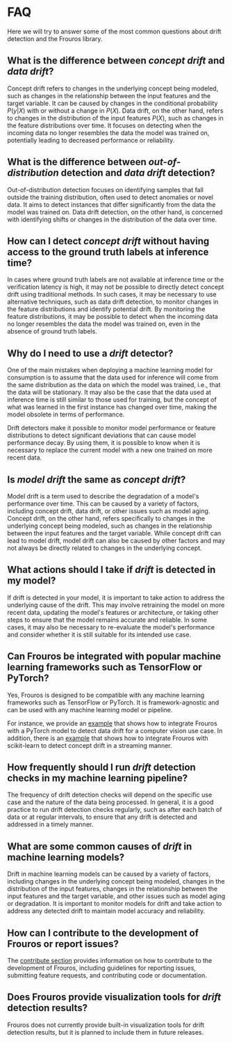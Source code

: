 # FAQ

Here we will try to answer some of the most common questions about drift detection and the Frouros library.

## What is the difference between *concept drift* and *data drift*?

Concept drift refers to changes in the underlying concept being modeled, such as changes in the relationship between 
the input features and the target variable. It can be caused by changes in the conditional probability $P(y|X)$ with or 
without a change in $P(X)$. Data drift, on the other hand, refers to changes in the distribution of the input features 
$P(X)$, such as changes in the feature distributions over time. It focuses on detecting when the incoming data no longer 
resembles the data the model was trained on, potentially leading to decreased performance or reliability.

## What is the difference between *out-of-distribution* detection and *data drift* detection?

Out-of-distribution detection focuses on identifying samples that fall outside the training distribution, often used 
to detect anomalies or novel data. It aims to detect instances that differ significantly from the data the model was 
trained on. Data drift detection, on the other hand, is concerned with identifying shifts or changes in the 
distribution of the data over time.

## How can I detect *concept drift* without having access to the ground truth labels at inference time?

In cases where ground truth labels are not available at inference time or the verification latency is high, it may not 
be possible to directly detect concept drift using traditional methods. In such cases, it may be necessary to use 
alternative techniques, such as data drift detection, to monitor changes in the feature distributions and identify 
potential drift. By monitoring the feature distributions, it may be possible to detect when the incoming data no 
longer resembles the data the model was trained on, even in the absence of ground truth labels.

## Why do I need to use a *drift* detector?

One of the main mistakes when deploying a machine learning model for consumption is to assume that the data used for 
inference will come from the same distribution as the data on which the model was trained, i.e., that the data will be 
stationary. It may also be the case that the data used at inference time is still similar to those used for training, 
but the concept of what was learned in the first instance has changed over time, making the model obsolete in terms of 
performance.

Drift detectors make it possible to monitor model performance or feature distributions to detect significant deviations 
that can cause model performance decay. By using them, it is possible to know when it is necessary to replace the 
current model with a new one trained on more recent data.

## Is *model drift* the same as *concept drift*?

Model drift is a term used to describe the degradation of a model's performance over time. This can be caused by a 
variety of factors, including concept drift, data drift, or other issues such as model aging. Concept drift, on the 
other hand, refers specifically to changes in the underlying concept being modeled, such as changes in the relationship 
between the input features and the target variable. While concept drift can lead to model drift, model drift can also be
caused by other factors and may not always be directly related to changes in the underlying concept.

## What actions should I take if *drift* is detected in my model?

If drift is detected in your model, it is important to take action to address the underlying cause of the drift. 
This may involve retraining the model on more recent data, updating the model's features or architecture, or taking 
other steps to ensure that the model remains accurate and reliable. In some cases, it may also be necessary to 
re-evaluate the model's performance and consider whether it is still suitable for its intended use case.

## Can Frouros be integrated with popular machine learning frameworks such as TensorFlow or PyTorch?

Yes, Frouros is designed to be compatible with any machine learning frameworks such as TensorFlow or PyTorch. It is 
framework-agnostic and can be used with any machine learning model or pipeline.

For instance, we provide an [example](./examples/data_drift/MMD_advance.html) that shows how to integrate Frouros with a PyTorch model to detect data 
drift for a computer vision use case. In addition, there is an [example](./examples/concept_drift/DDM_advance.html) that shows how to integrate Frouros with 
scikit-learn to detect concept drift in a streaming manner.

## How frequently should I run *drift* detection checks in my machine learning pipeline?

The frequency of drift detection checks will depend on the specific use case and the nature of the data being 
processed. In general, it is a good practice to run drift detection checks regularly, such as after each batch of 
data or at regular intervals, to ensure that any drift is detected and addressed in a timely manner.

## What are some common causes of *drift* in machine learning models?

Drift in machine learning models can be caused by a variety of factors, including changes in the underlying concept 
being modeled, changes in the distribution of the input features, changes in the relationship between the input 
features and the target variable, and other issues such as model aging or degradation. It is important to monitor 
models for drift and take action to address any detected drift to maintain model accuracy and reliability.

## How can I contribute to the development of Frouros or report issues?

The [contribute section](./contribute.html#how-to-contribute) provides information on how to contribute to the development of Frouros, 
including guidelines for reporting issues, submitting feature requests, and contributing code or documentation.

## Does Frouros provide visualization tools for *drift* detection results?

Frouros does not currently provide built-in visualization tools for drift detection results, but it is planned to 
include them in future releases.
